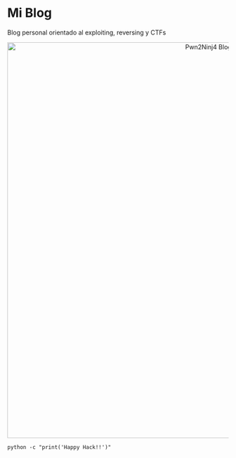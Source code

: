 # Mi Blog
Blog personal orientado al exploiting, reversing y CTFs
<p align="center">
<img src="https://github.com/Pwn2Ninj4/pwn2ninj4.github.io/blob/gh-pages/assets/images/806529453_415652.jpg" width="900" alt="Pwn2Ninj4 Blog"><br></p>

```
python -c "print('Happy Hack!!')"
```
